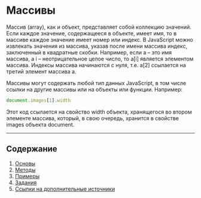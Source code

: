 # Массивы

Массив \(array\), как и объект, представляет собой коллекцию значений. Если каждое значение, содержащееся в объекте, имеет имя, то в массиве каждое значение имеет номер или индекс. В JavaScript можно извлекать значения из массива, указав после имени массива индекс, заключенный в квадратные скобки. Например, если a – это имя массива, а i – неотрицательное целое число, то a\[i\] является элементом массива. Индексы массива начинаются с нуля, т.е. a\[2\] ссылается на третий элемент массива a.

Массивы могут содержать любой тип данных JavaScript, в том числе ссылки на другие массивы или на объекты или функции. Например:

```js
document.images[1].width
```

Этот код ссылается на свойство width объекта, хранящегося во втором элементе массива, который, в свою очередь, хранится в свойстве images объекта document.

---

## Содержание

1. [Основы](/js-basics/arrays/basics.md)
2. [Методы](/js-basics/arrays/methods.md)
3. [Примеры](/js-basics/arrays/examples.md)
4. [Задания](/js-basics/arrays/test-yourself.md)
5. [Ссылки на дополнительные источники](/js-basics/arrays/references.md)



